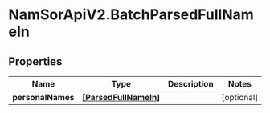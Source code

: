 # NamSorApiV2.BatchParsedFullNameIn

## Properties
Name | Type | Description | Notes
------------ | ------------- | ------------- | -------------
**personalNames** | [**[ParsedFullNameIn]**](ParsedFullNameIn.md) |  | [optional] 


